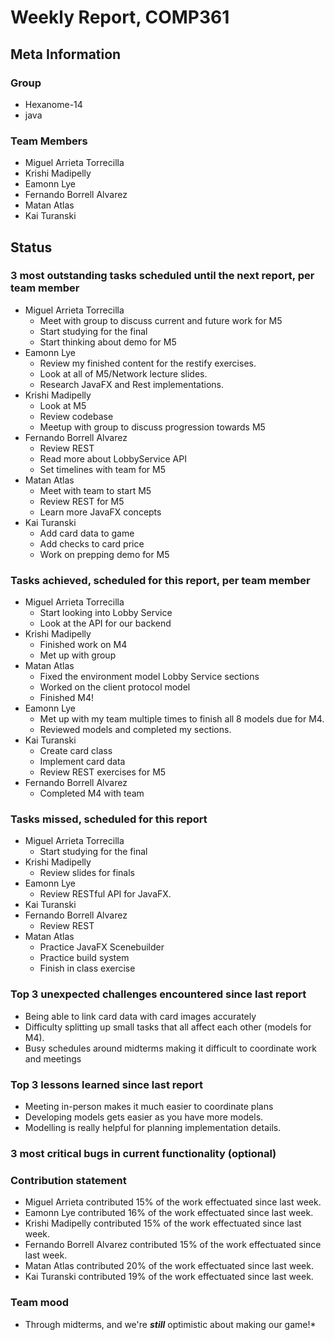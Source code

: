 # Weekly Report, COMP361

## Meta Information

### Group

 * Hexanome-14
 * java

### Team Members

 * Miguel Arrieta Torrecilla
 * Krishi Madipelly
 * Eamonn Lye
 * Fernando Borrell Alvarez
 * Matan Atlas
 * Kai Turanski

## Status

### 3 most outstanding tasks scheduled until the next report, per team member

 * Miguel Arrieta Torrecilla
   * Meet with group to discuss current and future work for M5
   * Start studying for the final
   * Start thinking about demo for M5
 * Eamonn Lye
   * Review my finished content for the restify exercises.
   * Look at all of M5/Network lecture slides.
   * Research JavaFX and Rest implementations.
 * Krishi Madipelly
   * Look at M5
   * Review codebase 
   * Meetup with group to discuss progression towards M5
 * Fernando Borrell Alvarez
   * Review REST 
   * Read more about LobbyService API
   * Set timelines with team for M5
 * Matan Atlas
   * Meet with team to start M5
   * Review REST for M5
   * Learn more JavaFX concepts
 * Kai Turanski
   * Add card data to game
   * Add checks to card price
   * Work on prepping demo for M5

### Tasks achieved, scheduled for this report, per team member  

 * Miguel Arrieta Torrecilla
   * Start looking into Lobby Service
   * Look at the API for our backend
 * Krishi Madipelly
   * Finished work on M4
   * Met up with group
 * Matan Atlas
   * Fixed the environment model Lobby Service sections
   * Worked on the client protocol model
   * Finished M4!
 * Eamonn Lye
   * Met up with my team multiple times to finish all 8 models due for M4.
   * Reviewed models and completed my sections.
 * Kai Turanski
   * Create card class
   * Implement card data
   * Review REST exercises for M5
 * Fernando Borrell Alvarez
   * Completed M4 with team

### Tasks missed, scheduled for this report

 * Miguel Arrieta Torrecilla
   * Start studying for the final
 * Krishi Madipelly
   * Review slides for finals
 * Eamonn Lye
   * Review RESTful API for JavaFX.
 * Kai Turanski
 * Fernando Borrell Alvarez
   * Review REST
 * Matan Atlas
   * Practice JavaFX Scenebuilder
   * Practice build system
   * Finish in class exercise

### Top 3 unexpected challenges encountered since last report

  * Being able to link card data with card images accurately
  * Difficulty splitting up small tasks that all affect each other (models for M4).
  * Busy schedules around midterms making it difficult to coordinate work and meetings

### Top 3 lessons learned since last report

  * Meeting in-person makes it much easier to coordinate plans
  * Developing models gets easier as you have more models.
  * Modelling is really helpful for planning implementation details.

### 3 most critical bugs in current functionality (optional)

### Contribution statement

 * Miguel Arrieta contributed 15% of the work effectuated since last week.
 * Eamonn Lye contributed 16% of the work effectuated since last week.
 * Krishi Madipelly contributed 15% of the work effectuated since last week.
 * Fernando Borrell Alvarez contributed 15% of the work effectuated since last week.
 * Matan Atlas contributed 20% of the work effectuated since last week.
 * Kai Turanski contributed 19% of the work effectuated since last week.

### Team mood

 * Through midterms, and we're ***still*** optimistic about making our game!*
